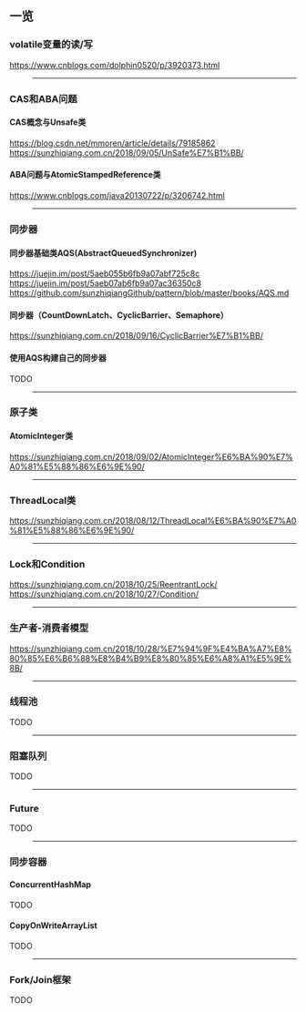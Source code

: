 ## 一览
### volatile变量的读/写
https://www.cnblogs.com/dolphin0520/p/3920373.html
>---
### CAS和ABA问题
#### CAS概念与Unsafe类
https://blog.csdn.net/mmoren/article/details/79185862  
https://sunzhiqiang.com.cn/2018/09/05/UnSafe%E7%B1%BB/
#### ABA问题与AtomicStampedReference类
https://www.cnblogs.com/java20130722/p/3206742.html
>---
### 同步器
#### 同步器基础类AQS(AbstractQueuedSynchronizer)
https://juejin.im/post/5aeb055b6fb9a07abf725c8c  
https://juejin.im/post/5aeb07ab6fb9a07ac36350c8  
https://github.com/sunzhiqiangGithub/pattern/blob/master/books/AQS.md
#### 同步器（CountDownLatch、CyclicBarrier、Semaphore）
https://sunzhiqiang.com.cn/2018/09/16/CyclicBarrier%E7%B1%BB/
#### 使用AQS构建自己的同步器
TODO
>---
### 原子类
#### AtomicInteger类
https://sunzhiqiang.com.cn/2018/09/02/AtomicInteger%E6%BA%90%E7%A0%81%E5%88%86%E6%9E%90/
>---
### ThreadLocal类
https://sunzhiqiang.com.cn/2018/08/12/ThreadLocal%E6%BA%90%E7%A0%81%E5%88%86%E6%9E%90/
>---
### Lock和Condition
https://sunzhiqiang.com.cn/2018/10/25/ReentrantLock/  
https://sunzhiqiang.com.cn/2018/10/27/Condition/ 
>---
### 生产者-消费者模型
https://sunzhiqiang.com.cn/2018/10/28/%E7%94%9F%E4%BA%A7%E8%80%85%E6%B6%88%E8%B4%B9%E8%80%85%E6%A8%A1%E5%9E%8B/  
>---
### 线程池
TODO
>---
### 阻塞队列
TODO
>---
### Future
TODO
>---
### 同步容器
#### ConcurrentHashMap
TODO
#### CopyOnWriteArrayList
TODO
>---
### Fork/Join框架
TODO
